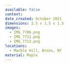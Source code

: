 ```yaml
---
available: false
context:
date_created: October 2021
dimensions: 2.5 x 1.5 x 1.5
images:
  - IMG_7706.png
  - IMG_7711.png
  - IMG_7712.png
locations:
  - Marble Hill, Bronx, NY
material: Maple
---
```

